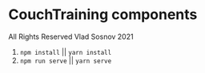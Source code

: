 # CouchTraining components

All Rights Reserved Vlad Sosnov 2021

1) `npm install` || `yarn install`
2) `npm run serve` || `yarn serve`
